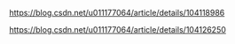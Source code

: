 <https://blog.csdn.net/u011177064/article/details/104118986>

<https://blog.csdn.net/u011177064/article/details/104126250>

